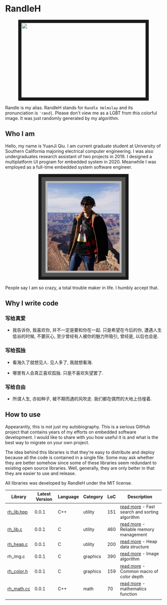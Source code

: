 # RandleH



<p align="center">
<img src="./profile/randleh.bmp" width="400" height="240" border="10">
 </p>



Randle is my alias. RandleH stands for `Randle Helmslay` and its pronunciation is `ˈrændl̩`. Please don't view me as a LGBT from this colorful image. It was just randomly generated by my algorithm. 



## Who I am

Hello, my name is YuanJi Qiu. I am current graduate student at University of Southern California majoring electrical computer engineering. I was also undergraduates research assistant of two projects in 2019. I designed a multiplatform UI program for embedded system in 2020. Meanwhile I was employed as a full-time embedded system software engineer. 



<p align="center">
<img src="./profile/profile1.JPEG" width="270" height="320" border="10">
 </p>



People say I am so crazy, a total trouble maker in life. I humbly accept that.  



## Why I write code



### 写给真爱

- 我告诉你, 我喜欢你, 并不一定是要和你在一起. 只是希望在今后的你, 遭遇人生低谷的时候, 不要灰心, 至少曾经有人被你的魅力所吸引, 曾经是, 以后也会是.

  

### 写给孤独

- 看海久了就想见人. 见人多了, 我就想看海.



- 哪里有人会真正喜欢孤独. 只是不喜欢失望罢了.



### 写给自由

- 所谓人生, 亦如种子, 被不期而遇的风吹走. 我们都在偶然的大地上彷徨着.





## How to use

Appearantly, this is not just my autobiography. This is a serious GitHub project that contains years of my efforts on embedded software development. I would like to share with you how useful it is and what is the best way to migrate on your own project.

The idea behind this libraries is that they're easy to distribute and deploy because all the code is contained in a single file. Some may ask whether they are better somehow since some of these libraries seem redundant to existing open source libraries. Well, generally, they are only better in that they are easier to use and release.



All libraries was developed by RandleH under the MIT license. 

| Library                        | Latest Version | Language | Category | LoC  | Description                                                  |
| ------------------------------ | -------------- | -------- | -------- | ---- | ------------------------------------------------------------ |
| [rh_lib.hpp](./inc/rh_lib.hpp) | 0.0.1          | C++      | utility  | 151  | [read more](./doc/rh_lib.md) - Fast search and sorting algorithm |
| [rh_lib.c](./src/rh_libc.c)    | 0.0.1          | C        | utility  | 460  | [read more](./doc/rh_lib.md) - Reliable memory management    |
| [rh_heap.c](./src/rh_heap.c)   | 0.0.1          | C        | utility  | 200  | [read more](./doc/rh_heap.md) - Heap data structure          |
| rh_img.c                       | 0.0.1          | C        | graphics | 390  | [read more]() - Image algorithm                              |
| [rh_color.h](./inc/rh_color.h) | 0.0.1          | C        | graphics | 159  | [read more](./doc/rh_color.md) - Common macro of color depth |
| [rh_math.cc](./src/rh_math.cc) | 0.0.1          | C++      | math     | 70   | [read more]() - mathematics function                         |
|                                |                |          |          |      |                                                              |









